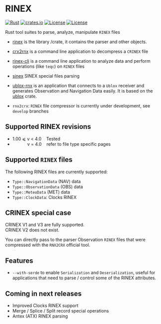 RINEX 
=====

[![Rust](https://github.com/gwbres/rinex/actions/workflows/rust.yml/badge.svg)](https://github.com/gwbres/rinex/actions/workflows/rust.yml)
[![crates.io](https://docs.rs/rinex/badge.svg)](https://docs.rs/rinex/badge.svg)
[![License](https://img.shields.io/badge/license-Apache%202.0-blue?style=flat-square)](https://github.com/gwbres/rinex/blob/main/LICENSE-APACHE)
[![License](https://img.shields.io/badge/license-MIT-blue?style=flat-square)](https://github.com/gwbres/rinex/blob/main/LICENSE-MIT) 


Rust tool suites to parse, analyze, manipulate `RINEX` files

* [rinex](rinex/) is the library /crate, 
it contains the parser and other objects. 

* [crx2rnx](crx2rnx/) is a command line application to decompress a `CRINEX` file

* [rinex-cli](rinex-cli/) is a command line application
to analyze data and perform operations (like `teqc`) on `RINEX` files

* [sinex](sinex/) SINEX special files parsing

* [ublox-rnx](ublox-rnx) is an application that connects to a `Ublox`
receiver and generates Observation and Navigation Data easily.
It is based on the [ublox](https://github.com/lkolbly/ublox) crate.

* `rnx2crx`: `RINEX` file compressor is currently under development,
see `develop` branches

## Supported RINEX revisions

* 1.00 ⩽ v < 4.0    Tested 
*             v = 4.0    refer to file type specific pages

## Supported `RINEX` files

The following RINEX files are currently supported:

* `Type::NavigationData` (NAV) data
* `Type::ObservationData` (OBS) data
* `Type::MeteoData` (MET) data
* `Type::ClockData`: Clocks RINEX

## CRINEX special case

CRINEX V1 and V3 are fully supported.   
CRINEX V2 does not exist.  

You can directly pass to the parser Observation `RINEX` files that were compressed with 
the `RNX2CRX` official tool.

## Features

* `--with-serde` to enable `Serialization` and `Deserialization`,
useful for applications that need to parse / control some of the
RINEX attributes. 

## Coming in next releases

* Improved Clocks RINEX support
* Merge / Splice / Split record special operations
* Antex (ATX) RINEX parsing
